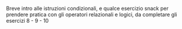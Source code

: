 Breve intro alle istruzioni condizionali, e qualce esercizio snack per prendere pratica con gli operatori relazionali e logici, da completare gli esercizi 8 - 9 - 10